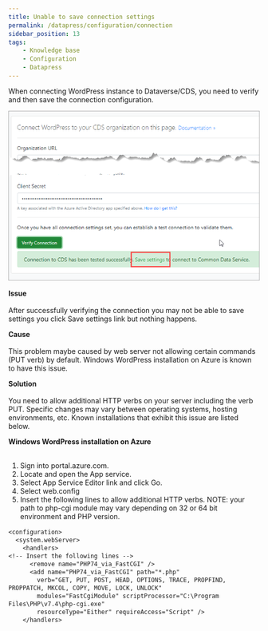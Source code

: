 ```yaml
---
title: Unable to save connection settings
permalink: /datapress/configuration/connection
sidebar_position: 13
tags:
    - Knowledge base
    - Configuration
    - Datapress
---
```


When connecting WordPress instance to Dataverse/CDS, you need to verify and then save the connection configuration.

![Configuration](../img/dataverse-settings.png)

**Issue**<br></br>
After successfully verifying the connection you may not be able to save settings you click Save settings link but nothing happens.

**Cause**<br></br>
This problem maybe caused by web server not allowing certain commands (PUT verb) by default. Windows WordPress installation on Azure is known to have this issue.

**Solution**<br></br>
You need to allow additional HTTP verbs on your server including the verb PUT. Specific changes may vary between operating systems, hosting environments, etc. Known installations that exhibit this issue are listed below.

**Windows WordPress installation on Azure**<br></br>
1. Sign into portal.azure.com.
2. Locate and open the App service.
3. Select App Service Editor link and click Go.
4. Select web.config
5. Insert the following lines to allow additional HTTP verbs. NOTE: your path to php-cgi module may vary depending on 32 or 64 bit environment and PHP version.

```
<configuration>
  <system.webServer>
    <handlers>
<!-- Insert the following lines -->
      <remove name="PHP74_via_FastCGI" />
      <add name="PHP74_via_FastCGI" path="*.php"
        verb="GET, PUT, POST, HEAD, OPTIONS, TRACE, PROPFIND, PROPPATCH, MKCOL, COPY, MOVE, LOCK, UNLOCK" 
        modules="FastCgiModule" scriptProcessor="C:\Program Files\PHP\v7.4\php-cgi.exe" 
        resourceType="Either" requireAccess="Script" />
    </handlers>
```